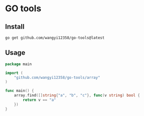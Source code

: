 # GO tools

## Install
```shell
go get github.com/wangyi12358/go-tools@latest
```

## Usage
```go
package main

import (
	"github.com/wangyi12358/go-tools/array"
)

func main() {
	array.find([]string{"a", "b", "c"}, func(v string) bool {
		return v == "a"
	})
}
```